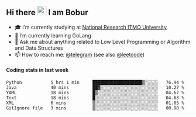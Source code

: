 ## Hi there <img src="https://media.giphy.com/media/hvRJCLFzcasrR4ia7z/giphy.gif" width="25px" height="25px"> I am Bobur

- :mortar_board: I’m currently studying at [National Research ITMO University](https://itmo.ru/)
- :seedling: I’m currently learning GoLang
- :speech_balloon: Ask me about anything related to Low Level Programming or Algorithm and Data Structures
- :mailbox: How to reach me: [@telegram](https://t.me/octoant) (see also [@leetcode](https://leetcode.com/octoant/))    

#### Coding stats in last week

<!--START_SECTION:waka-->

```text
Python           5 hrs 1 min     ███████████████████▒░░░░░   76.94 %
Java             40 mins         ██▓░░░░░░░░░░░░░░░░░░░░░░   10.27 %
YAML             18 mins         █▒░░░░░░░░░░░░░░░░░░░░░░░   04.67 %
Text             18 mins         █░░░░░░░░░░░░░░░░░░░░░░░░   04.63 %
XML              6 mins          ▒░░░░░░░░░░░░░░░░░░░░░░░░   01.65 %
GitIgnore file   3 mins          ▒░░░░░░░░░░░░░░░░░░░░░░░░   00.98 %
```

<!--END_SECTION:waka-->
